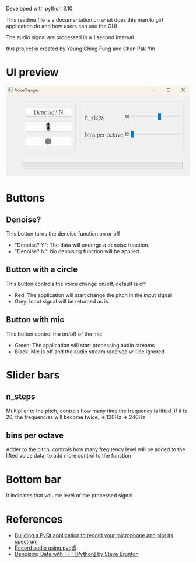 Developed with python 3.10

This readme file is a documentation on what does this man to girl application do and how users can use the GUI

The audio signal are processed in a 1 second interval

this project is created by Yeung Ching Fung and Chan Pak Yin

# UI preview
![AppUI](app_ui.png)

# Buttons

## Denoise?

This button turns the denoise function on or off

- "Denoise? Y": The data will undergo a denoise function.
- "Denoise? N": No denoising function will be applied.

## Button with a circle

This button controls the voice change on/off, default is off

- Red: The application will start change the pitch in the input signal
- Grey: Input signal will be returned as is.

## Button with mic

This button control the on/off of the mic

- Green: The application will start processing audio streams
- Black: Mic is off and the audio stream received will be ignored

# Slider bars

## n_steps

Multiplier to the pitch, controls how many time the frequency is lifted, if it is 20, the frequencies will become twice, ie 120Hz -> 240Hz

## bins per octave

Adder to the pitch, controls how many frequency level will be added to the lifted voice data, to add more control to the function

# Bottom bar

It indicates that volume level of the processed signal

# References

- [Building a PyQt application to record your microphone and plot its spectrum](https://flothesof.github.io/pyqt-microphone-fft-application.html)
- [Record audio using pyqt5](https://stackoverflow.com/questions/64299359/record-audio-using-pyqt5)
- [Denoising Data with FFT [Python] by Steve Brunton]()
